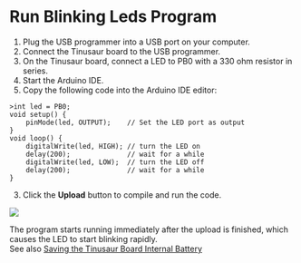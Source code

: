# Run Blinking Leds Program
1. Plug the USB programmer into a USB port on your computer.
2. Connect the Tinusaur board to the USB programmer.
3. On the Tinusaur board, connect a LED to PB0 with a 330 ohm resistor in series.
4. Start the Arduino IDE.
5. Copy the following code into the Arduino IDE editor: 
```
>int led = PB0;
void setup() {
    pinMode(led, OUTPUT);    // Set the LED port as output
}
void loop() {
    digitalWrite(led, HIGH); // turn the LED on
    delay(200);              // wait for a while
    digitalWrite(led, LOW);  // turn the LED off
    delay(200);              // wait for a while
}
```
3. Click the **Upload** button to compile and run the code.

![](https://github.com/tinusaur/guides/blob/master/docs/hello-world/images/Code-Sample02.JPG)

The program starts running immediately after the upload is finished, which causes the LED to start blinking rapidly.   
See also [Saving the Tinusaur Board Internal Battery](https://github.com/tinusaur/guides/blob/master/docs/hello-world/saving-internal-battery.md)
